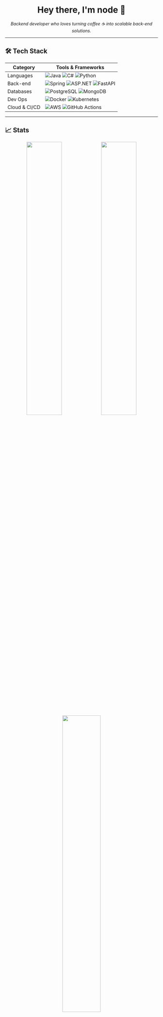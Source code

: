 <!-- README.md для профиля GitHub -->

<h1 align="center">Hey there, I'm node 👋</h1>
<p align="center">
  <em>Backend developer who loves turning coffee ☕ into scalable back-end solutions.</em>
</p>

---

## 🛠️ Tech Stack

| Category   | Tools & Frameworks |
|------------|--------------------|
| Languages  | ![Java](https://img.shields.io/badge/Java-ED8B00?style=for-the-badge&logo=java&logoColor=white) ![C#](https://img.shields.io/badge/C%23-239120?style=for-the-badge&logo=c-sharp&logoColor=white) ![Python](https://img.shields.io/badge/Python-3776AB?style=for-the-badge&logo=python&logoColor=white) |
| Back-end   | ![Spring](https://img.shields.io/badge/Spring-6DB33F?style=for-the-badge&logo=spring&logoColor=white) ![ASP.NET](https://img.shields.io/badge/ASP.NET-512BD4?style=for-the-badge&logo=.net&logoColor=white) ![FastAPI](https://img.shields.io/badge/FastAPI-009688?style=for-the-badge&logo=fastapi&logoColor=white) |
| Databases  | ![PostgreSQL](https://img.shields.io/badge/PostgreSQL-316192?style=for-the-badge&logo=postgresql&logoColor=white) ![MongoDB](https://img.shields.io/badge/MongoDB-4EA94B?style=for-the-badge&logo=mongodb&logoColor=white) |
| Dev Ops    | ![Docker](https://img.shields.io/badge/Docker-2496ED?style=for-the-badge&logo=docker&logoColor=white) ![Kubernetes](https://img.shields.io/badge/K8s-326CE5?style=for-the-badge&logo=kubernetes&logoColor=white) |
| Cloud & CI/CD | ![AWS](https://img.shields.io/badge/AWS-232F3E?style=for-the-badge&logo=amazon-aws&logoColor=white) ![GitHub Actions](https://img.shields.io/badge/GitHub_Actions-2088FF?style=for-the-badge&logo=github-actions&logoColor=white) |

---

## 📈 Stats

<p align="center">
  <img src="https://github-readme-stats.vercel.app/api?username=nodecspro&show_icons=true&theme=tokyonight&hide_border=true" width="48%"/>
  <img src="https://github-readme-streak-stats.herokuapp.com/?user=nodecspro&theme=tokyonight&hide_border=true" width="48%"/>
</p>

<p align="center">
  <img src="https://github-readme-stats.vercel.app/api/top-langs/?username=nodecspro&layout=compact&theme=tokyonight&hide_border=true" width="50%"/>
</p>

---

## 🏆 Trophies

<p align="center">
  <img src="https://github-profile-trophy.vercel.app/?username=nodecspro&theme=onestar&no-frame=true&margin-w=10&margin-h=15" />
</p>

---

## ✨ Fun Fact

> “In theory, theory and practice are the same. In practice, they’re not.” – A. Einstein 😄

---

<!-- Visitor Badge -->
<p align="center">
  <img src="https://komarev.com/ghpvc/?username=nodecspro&style=flat&color=blue" alt="profile views" />
</p>

